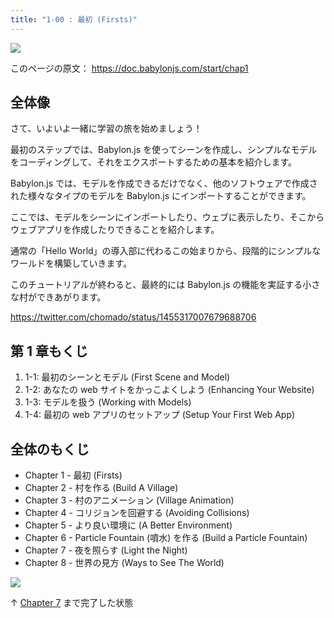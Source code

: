 ```yaml
---
title: "1-00 : 最初 (Firsts)"
---
```


![](https://doc.babylonjs.com/_next/image?url=%2Fimg%2FplaygroundsAndNMEs%2FgettingStartedFirstScene.jpg&w=3840&q=75)

このページの原文： https://doc.babylonjs.com/start/chap1

## 全体像

さて、いよいよ一緒に学習の旅を始めましょう！

最初のステップでは、Babylon.js を使ってシーンを作成し、シンプルなモデルをコーディングして、それをエクスポートするための基本を紹介します。

Babylon.js では、モデルを作成できるだけでなく、他のソフトウェアで作成された様々なタイプのモデルを Babylon.js にインポートすることができます。

ここでは、モデルをシーンにインポートしたり、ウェブに表示したり、そこからウェブアプリを作成したりできることを紹介します。

通常の「Hello World」の導入部に代わるこの始まりから、段階的にシンプルなワールドを構築していきます。

このチュートリアルが終わると、最終的には Babylon.js の機能を実証する小さな村ができあがります。

https://twitter.com/chomado/status/1455317007679688706

## 第 1 章もくじ

1. 1-1: 最初のシーンとモデル (First Scene and Model)
2. 1-2: あなたの web サイトをかっこよくしよう (Enhancing Your Website)
3. 1-3: モデルを扱う (Working with Models)
4. 1-4: 最初の web アプリのセットアップ (Setup Your First Web App)

## 全体のもくじ


  - Chapter 1 - 最初 (Firsts)
  - Chapter 2 - 村を作る (Build A Village)
  - Chapter 3 - 村のアニメーション (Village Animation)
  - Chapter 4 - コリジョンを回避する (Avoiding Collisions)
  - Chapter 5 - より良い環境に (A Better Environment)
  - Chapter 6 - Particle Fountain (噴水) を作る (Build a Particle Fountain)
  - Chapter 7 - 夜を照らす (Light the Night)
  - Chapter 8 - 世界の見方 (Ways to See The World)

![](https://storage.googleapis.com/zenn-user-upload/69bb75c8b5ce-20220111.jpg)

↑ [Chapter 7](https://doc.babylonjs.com/start/chap7/shadows) まで完了した状態